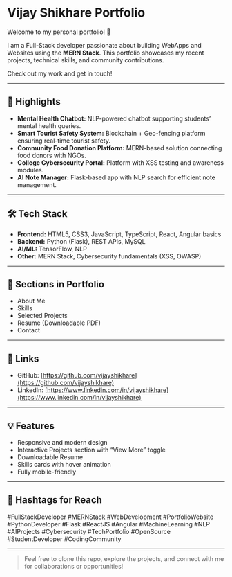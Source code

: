 # Vijay Shikhare Portfolio

Welcome to my personal portfolio! 🚀

I am a Full-Stack developer passionate about building WebApps and Websites using the **MERN Stack**. This portfolio showcases my recent projects, technical skills, and community contributions.  

Check out my work and get in touch!  

---

## 🌟 Highlights

- **Mental Health Chatbot:** NLP-powered chatbot supporting students’ mental health queries.  
- **Smart Tourist Safety System:** Blockchain + Geo-fencing platform ensuring real-time tourist safety.  
- **Community Food Donation Platform:** MERN-based solution connecting food donors with NGOs.  
- **College Cybersecurity Portal:** Platform with XSS testing and awareness modules.  
- **AI Note Manager:** Flask-based app with NLP search for efficient note management.  

---

## 🛠 Tech Stack

- **Frontend:** HTML5, CSS3, JavaScript, TypeScript, React, Angular basics  
- **Backend:** Python (Flask), REST APIs, MySQL  
- **AI/ML:** TensorFlow, NLP  
- **Other:** MERN Stack, Cybersecurity fundamentals (XSS, OWASP)  

---

## 📂 Sections in Portfolio

- About Me  
- Skills  
- Selected Projects  
- Resume (Downloadable PDF)  
- Contact  

---

## 🔗 Links

- GitHub: [https://github.com/vijayshikhare](https://github.com/vijayshikhare)  
- LinkedIn: [https://www.linkedin.com/in/vijayshikhare](https://www.linkedin.com/in/vijayshikhare)  

---

## 💡 Features

- Responsive and modern design  
- Interactive Projects section with “View More” toggle  
- Downloadable Resume  
- Skills cards with hover animation  
- Fully mobile-friendly  

---

## 📌 Hashtags for Reach

#FullStackDeveloper #MERNStack #WebDevelopment #PortfolioWebsite #PythonDeveloper #Flask #ReactJS #Angular #MachineLearning #NLP #AIProjects #Cybersecurity #TechPortfolio #OpenSource #StudentDeveloper #CodingCommunity  

---

> Feel free to clone this repo, explore the projects, and connect with me for collaborations or opportunities!  
